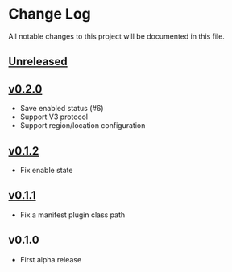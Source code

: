 # Change Log
All notable changes to this project will be documented in this file.

## [Unreleased]

## [v0.2.0]

- Save enabled status (#6)
- Support V3 protocol
- Support region/location configuration

## [v0.1.2]

- Fix enable state

## [v0.1.1]

- Fix a manifest plugin class path

## v0.1.0

- First alpha release

[Unreleased]: https://github.com/omegat-org/azure-translate-plugin/compare/v0.2.0...HEAD
[v0.2.0]: https://github.com/omegat-org/azure-translate-plugin/compare/v0.1.2...v0.2.0
[v0.1.2]: https://github.com/omegat-org/azure-translate-plugin/compare/v0.1.1...v0.1.2
[v0.1.1]: https://github.com/omegat-org/azure-translate-plugin/compare/v0.1.0...v0.1.1
